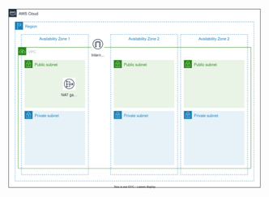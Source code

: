 ![](https://raw.githubusercontent.com/sugikeitter/aws-demo/main/cfn-template-vpc-3az-1natgw/cfn-vpc-template.drawio.svg)
